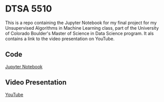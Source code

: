 # DTSA 5510
This is a repo containing the Jupyter Notebook for my final project for my Unsupervised Algorithms in Machine Learning class, part of the University of Colorado Boulder's Master of Science in Data Science program. It als contains a link to the video presentation on YouTube.
## Code
[Jupyter Notebook]()
## Video Presentation
[YouTube]()
